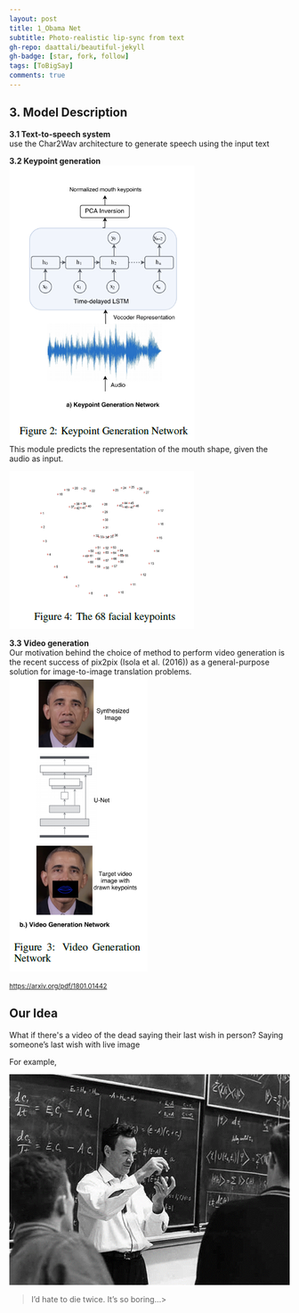 ```yaml
---
layout: post
title: 1_Obama Net
subtitle: Photo-realistic lip-sync from text
gh-repo: daattali/beautiful-jekyll
gh-badge: [star, fork, follow]
tags: [ToBigSay]
comments: true
---
```


## 3. Model Description

**3.1 Text-to-speech system**    
use the Char2Wav architecture to generate speech using the input text


**3.2 Keypoint generation**    
![obamanet_1](/img/obamanet_1.png)    
This module predicts the representation of the mouth shape, given the audio as input.    

![obamanet_3](/img/obamanet_3.png)


**3.3 Video generation**    
Our motivation behind the choice of method to perform video generation is the recent success of pix2pix (Isola et al. (2016)) as a general-purpose solution for image-to-image translation problems.    
![obamanet_2](/img/obamanet_2.png)



<small> https://arxiv.org/pdf/1801.01442 </small>


## Our Idea
What if there's a video of the dead saying their last wish in person?
Saying someone’s last wish with live image

For example,      

![Richard](/img/feynman.png)

>I’d hate to die twice. It’s so boring…>


